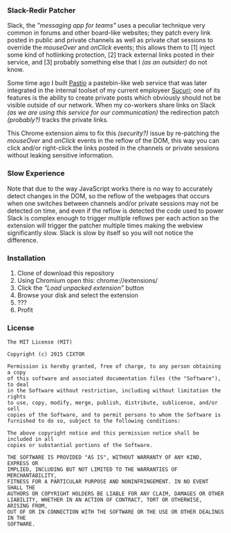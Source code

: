 ### Slack-Redir Patcher

Slack, the _"messaging app for teams"_ uses a peculiar technique very common in forums and other board-like websites; they patch every link posted in public and private channels as well as private chat sessions to override the _mouseOver_ and _onClick_ events; this allows them to [1] inject some kind of hotlinking protection, [2] track external links posted in their service, and [3] probably something else that I _(as an outsider)_ do not know.

Some time ago I built [Pastio](http://cixtor.com/pastio) a pastebin-like web service that was later integrated in the internal toolset of my current employeer [Sucuri](https://pastebin.sucuri.net/); one of its features is the ability to create private posts which obviously should not be visible outside of our network. When my co-workers share links on Slack _(as we are using this service for our communication)_ the redirection patch _(probably?)_ tracks the private links.

This Chrome extension aims to fix this _(security?)_ issue by re-patching the _mouseOver_ and _onClick_ events in the reflow of the DOM, this way you can click and/or right-click the links posted in the channels or private sessions without leaking sensitive information.

### Slow Experience

Note that due to the way JavaScript works there is no way to accurately detect changes in the DOM, so the reflow of the webpages that occurs when one switches between channels and/or private sessions may not be detected on time, and even if the reflow is detected the code used to power Slack is complex enough to trigger multiple reflows per each action so the extension will trigger the patcher multiple times making the webview significantly slow. Slack is slow by itself so you will not notice the difference.

### Installation

1. Clone of download this repository
2. Using Chromium open this: chrome://extensions/
3. Click the _"Load unpacked extension"_ button
4. Browse your disk and select the extension
5. ???
6. Profit

### License

```
The MIT License (MIT)

Copyright (c) 2015 CIXTOR

Permission is hereby granted, free of charge, to any person obtaining a copy
of this software and associated documentation files (the "Software"), to deal
in the Software without restriction, including without limitation the rights
to use, copy, modify, merge, publish, distribute, sublicense, and/or sell
copies of the Software, and to permit persons to whom the Software is
furnished to do so, subject to the following conditions:

The above copyright notice and this permission notice shall be included in all
copies or substantial portions of the Software.

THE SOFTWARE IS PROVIDED "AS IS", WITHOUT WARRANTY OF ANY KIND, EXPRESS OR
IMPLIED, INCLUDING BUT NOT LIMITED TO THE WARRANTIES OF MERCHANTABILITY,
FITNESS FOR A PARTICULAR PURPOSE AND NONINFRINGEMENT. IN NO EVENT SHALL THE
AUTHORS OR COPYRIGHT HOLDERS BE LIABLE FOR ANY CLAIM, DAMAGES OR OTHER
LIABILITY, WHETHER IN AN ACTION OF CONTRACT, TORT OR OTHERWISE, ARISING FROM,
OUT OF OR IN CONNECTION WITH THE SOFTWARE OR THE USE OR OTHER DEALINGS IN THE
SOFTWARE.
```
